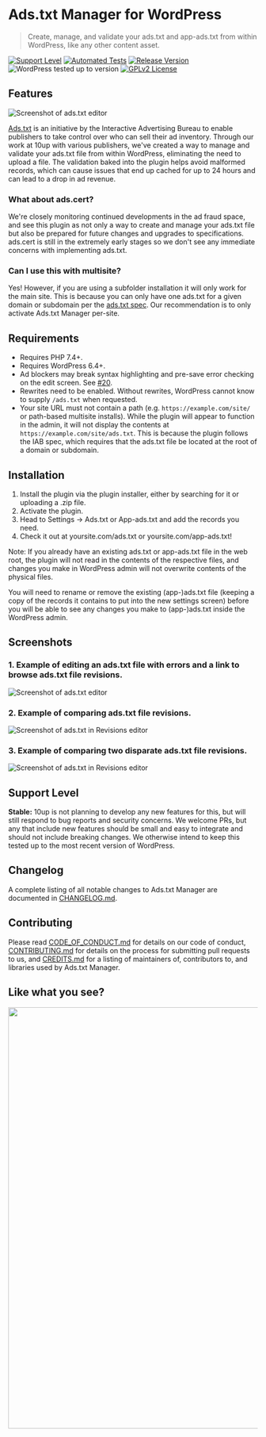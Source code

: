 # Ads.txt Manager for WordPress

> Create, manage, and validate your ads.txt and app-ads.txt from within WordPress, like any other content asset.

[![Support Level](https://img.shields.io/badge/support-stable-blue.svg)](#support-level) [![Automated Tests](https://github.com/10up/ads-txt/workflows/Automated%20Tests/badge.svg)](https://github.com/10up/ads-txt/actions?query=workflow%3A%22Automated+Tests%22) [![Release Version](https://img.shields.io/github/tag/10up/ads-txt.svg?label=release)](https://github.com/10up/ads-txt/releases/latest) ![WordPress tested up to version](https://img.shields.io/wordpress/plugin/tested/ads-txt?label=WordPress) [![GPLv2 License](https://img.shields.io/github/license/10up/ads-txt.svg)](https://github.com/10up/ads-txt/blob/develop/LICENSE.md)

## Features

![Screenshot of ads.txt editor](.wordpress-org/screenshot-1.png "Example of editing an ads.txt file with errors and a link to browse ads.txt file revisions.")

[Ads.txt](https://iabtechlab.com/ads-txt/) is an initiative by the Interactive Advertising Bureau to enable publishers to take control over who can sell their ad inventory. Through our work at 10up with various publishers, we've created a way to manage and validate your ads.txt file from within WordPress, eliminating the need to upload a file. The validation baked into the plugin helps avoid malformed records, which can cause issues that end up cached for up to 24 hours and can lead to a drop in ad revenue.

### What about ads.cert?

We're closely monitoring continued developments in the ad fraud space, and see this plugin as not only a way to create and manage your ads.txt file but also be prepared for future changes and upgrades to specifications. ads.cert is still in the extremely early stages so we don't see any immediate concerns with implementing ads.txt.

### Can I use this with multisite?

Yes! However, if you are using a subfolder installation it will only work for the main site. This is because you can only have one ads.txt for a given domain or subdomain per the [ads.txt spec](https://iabtechlab.com/ads-txt/).  Our recommendation is to only activate Ads.txt Manager per-site.

## Requirements

* Requires PHP 7.4+.
* Requires WordPress 6.4+.
* Ad blockers may break syntax highlighting and pre-save error checking on the edit screen. See [#20](https://github.com/10up/ads-txt/issues/20).
* Rewrites need to be enabled. Without rewrites, WordPress cannot know to supply `/ads.txt` when requested.
* Your site URL must not contain a path (e.g. `https://example.com/site/` or path-based multisite installs). While the plugin will appear to function in the admin, it will not display the contents at `https://example.com/site/ads.txt`. This is because the plugin follows the IAB spec, which requires that the ads.txt file be located at the root of a domain or subdomain.

## Installation

1. Install the plugin via the plugin installer, either by searching for it or uploading a .zip file.
1. Activate the plugin.
1. Head to Settings → Ads.txt or App-ads.txt and add the records you need.
1. Check it out at yoursite.com/ads.txt or yoursite.com/app-ads.txt!

Note: If you already have an existing ads.txt or app-ads.txt file in the web root, the plugin will not read in the contents of the respective files, and changes you make in WordPress admin will not overwrite contents of the physical files.

You will need to rename or remove the existing (app-)ads.txt file (keeping a copy of the records it contains to put into the new settings screen) before you will be able to see any changes you make to (app-)ads.txt inside the WordPress admin.

## Screenshots

### 1. Example of editing an ads.txt file with errors and a link to browse ads.txt file revisions.

![Screenshot of ads.txt editor](.wordpress-org/screenshot-1.png "Example of editing an ads.txt file with errors and a link to browse ads.txt file revisions.")

### 2. Example of comparing ads.txt file revisions.

![Screenshot of ads.txt in Revisions editor](.wordpress-org/screenshot-2.png "Example of comparing ads.txt file revisions.")

### 3. Example of comparing two disparate ads.txt file revisions.

![Screenshot of ads.txt in Revisions editor](.wordpress-org/screenshot-3.png "Example of comparing two disparate ads.txt file revisions.")

## Support Level

**Stable:** 10up is not planning to develop any new features for this, but will still respond to bug reports and security concerns. We welcome PRs, but any that include new features should be small and easy to integrate and should not include breaking changes. We otherwise intend to keep this tested up to the most recent version of WordPress.

## Changelog

A complete listing of all notable changes to Ads.txt Manager are documented in [CHANGELOG.md](CHANGELOG.md).

## Contributing

Please read [CODE_OF_CONDUCT.md](CODE_OF_CONDUCT.md) for details on our code of conduct, [CONTRIBUTING.md](CONTRIBUTING.md) for details on the process for submitting pull requests to us, and [CREDITS.md](CREDITS.md) for a listing of maintainers of, contributors to, and libraries used by Ads.txt Manager.

## Like what you see?

<p align="center">
<a href="http://10up.com/contact/"><img src="https://10up.com/uploads/2016/10/10up-Github-Banner.png" width="850"></a>
</p>
